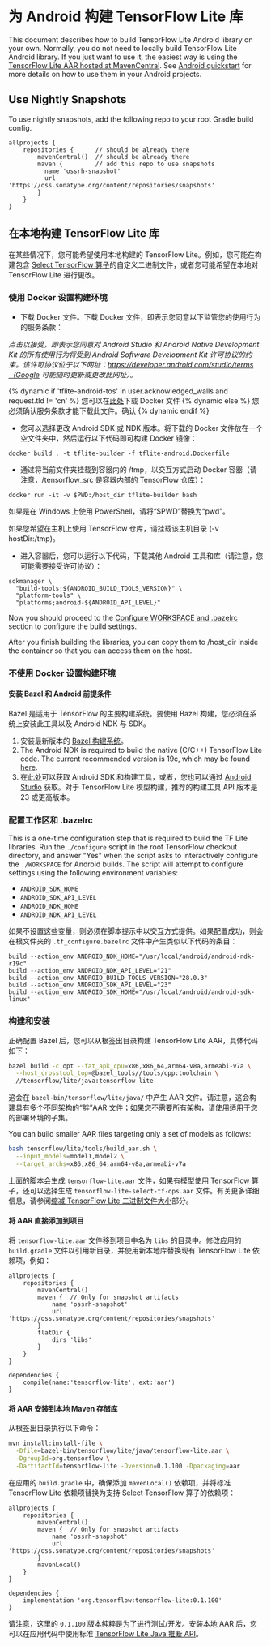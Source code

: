 # 为 Android 构建 TensorFlow Lite 库

This document describes how to build TensorFlow Lite Android library on your own. Normally, you do not need to locally build TensorFlow Lite Android library. If you just want to use it, the easiest way is using the [TensorFlow Lite AAR hosted at MavenCentral](https://search.maven.org/artifact/org.tensorflow/tensorflow-lite). See [Android quickstart](../guide/android.md) for more details on how to use them in your Android projects.

## Use Nightly Snapshots

To use nightly snapshots, add the following repo to your root Gradle build config.

```build
allprojects {
    repositories {      // should be already there
        mavenCentral()  // should be already there
        maven {         // add this repo to use snapshots
          name 'ossrh-snapshot'
          url 'https://oss.sonatype.org/content/repositories/snapshots'
        }
    }
}
```

## 在本地构建 TensorFlow Lite 库

在某些情况下，您可能希望使用本地构建的 TensorFlow Lite。例如，您可能在构建包含 [Select TensorFlow 算子](https://www.tensorflow.org/lite/guide/ops_select)的自定义二进制文件，或者您可能希望在本地对 TensorFlow Lite 进行更改。

### 使用 Docker 设置构建环境

- 下载 Docker 文件。下载 Docker 文件，即表示您同意以下监管您的使用行为的服务条款：

*点击以接受，即表示您同意对 Android Studio 和 Android Native Development Kit 的所有使用行为将受到 Android Software Development Kit 许可协议的约束。该许可协议位于以下网址：https://developer.android.com/studio/terms（Google 可能随时更新或更改此网址）。*

<!-- mdformat off(devsite fails if there are line-breaks in templates) -->

{% dynamic if 'tflite-android-tos' in user.acknowledged_walls and request.tld != 'cn' %} 您可以在<a href="https://raw.githubusercontent.com/tensorflow/tensorflow/master/tensorflow/tools/dockerfiles/tflite-android.Dockerfile">此处</a>下载 Docker 文件 {% dynamic else %} 您必须确认服务条款才能下载此文件。<a class="button button-blue devsite-acknowledgement-link" data-globally-unique-wall-id="tflite-android-tos">确认</a> {% dynamic endif %}

<!-- mdformat on -->

- 您可以选择更改 Android SDK 或 NDK 版本。将下载的 Docker 文件放在一个空文件夹中，然后运行以下代码即可构建 Docker 镜像：

```shell
docker build . -t tflite-builder -f tflite-android.Dockerfile
```

- 通过将当前文件夹挂载到容器内的 /tmp，以交互方式启动 Docker 容器（请注意，/tensorflow_src 是容器内部的 TensorFlow 仓库）：

```shell
docker run -it -v $PWD:/host_dir tflite-builder bash
```

如果是在 Windows 上使用 PowerShell，请将“$PWD”替换为“pwd”。

如果您希望在主机上使用 TensorFlow 仓库，请挂载该主机目录 (-v hostDir:/tmp)。

- 进入容器后，您可以运行以下代码，下载其他 Android 工具和库（请注意，您可能需要接受许可协议）：

```shell
sdkmanager \
  "build-tools;${ANDROID_BUILD_TOOLS_VERSION}" \
  "platform-tools" \
  "platforms;android-${ANDROID_API_LEVEL}"
```

Now you should proceed to the [Configure WORKSPACE and .bazelrc](#configure_workspace_and_bazelrc) section to configure the build settings.

After you finish building the libraries, you can copy them to /host_dir inside the container so that you can access them on the host.

### 不使用 Docker 设置构建环境

#### 安装 Bazel 和 Android 前提条件

Bazel 是适用于 TensorFlow 的主要构建系统。要使用 Bazel 构建，您必须在系统上安装此工具以及 Android NDK 与 SDK。

1. 安装最新版本的 [Bazel 构建系统](https://bazel.build/versions/master/docs/install.html)。
2. The Android NDK is required to build the native (C/C++) TensorFlow Lite code. The current recommended version is 19c, which may be found [here](https://developer.android.com/ndk/downloads/older_releases.html#ndk-19c-downloads).
3. 在[此处](https://developer.android.com/tools/revisions/build-tools.html)可以获取 Android SDK 和构建工具，或者，您也可以通过 [Android Studio](https://developer.android.com/studio/index.html) 获取。对于 TensorFlow Lite 模型构建，推荐的构建工具 API 版本是 23 或更高版本。

### 配置工作区和 .bazelrc

This is a one-time configuration step that is required to build the TF Lite libraries. Run the `./configure` script in the root TensorFlow checkout directory, and answer "Yes" when the script asks to interactively configure the `./WORKSPACE` for Android builds. The script will attempt to configure settings using the following environment variables:

- `ANDROID_SDK_HOME`
- `ANDROID_SDK_API_LEVEL`
- `ANDROID_NDK_HOME`
- `ANDROID_NDK_API_LEVEL`

如果不设置这些变量，则必须在脚本提示中以交互方式提供。如果配置成功，则会在根文件夹的 `.tf_configure.bazelrc` 文件中产生类似以下代码的条目：

```shell
build --action_env ANDROID_NDK_HOME="/usr/local/android/android-ndk-r19c"
build --action_env ANDROID_NDK_API_LEVEL="21"
build --action_env ANDROID_BUILD_TOOLS_VERSION="28.0.3"
build --action_env ANDROID_SDK_API_LEVEL="23"
build --action_env ANDROID_SDK_HOME="/usr/local/android/android-sdk-linux"
```

### 构建和安装

正确配置 Bazel 后，您可以从根签出目录构建 TensorFlow Lite AAR，具体代码如下：

```sh
bazel build -c opt --fat_apk_cpu=x86,x86_64,arm64-v8a,armeabi-v7a \
  --host_crosstool_top=@bazel_tools//tools/cpp:toolchain \
  //tensorflow/lite/java:tensorflow-lite
```

这会在 `bazel-bin/tensorflow/lite/java/` 中产生 AAR 文件。请注意，这会构建具有多个不同架构的“胖”AAR 文件；如果您不需要所有架构，请使用适用于您的部署环境的子集。

You can build smaller AAR files targeting only a set of models as follows:

```sh
bash tensorflow/lite/tools/build_aar.sh \
  --input_models=model1,model2 \
  --target_archs=x86,x86_64,arm64-v8a,armeabi-v7a
```

上面的脚本会生成 `tensorflow-lite.aar` 文件，如果有模型使用 TensorFlow 算子，还可以选择生成 `tensorflow-lite-select-tf-ops.aar` 文件。有关更多详细信息，请参阅[缩减 TensorFlow Lite 二进制文件大小](../guide/reduce_binary_size.md)部分。

#### 将 AAR 直接添加到项目

将 `tensorflow-lite.aar` 文件移到项目中名为 `libs` 的目录中。修改应用的 `build.gradle` 文件以引用新目录，并使用新本地库替换现有 TensorFlow Lite 依赖项，例如：

```
allprojects {
    repositories {
        mavenCentral()
        maven {  // Only for snapshot artifacts
            name 'ossrh-snapshot'
            url 'https://oss.sonatype.org/content/repositories/snapshots'
        }
        flatDir {
            dirs 'libs'
        }
    }
}

dependencies {
    compile(name:'tensorflow-lite', ext:'aar')
}
```

#### 将 AAR 安装到本地 Maven 存储库

从根签出目录执行以下命令：

```sh
mvn install:install-file \
  -Dfile=bazel-bin/tensorflow/lite/java/tensorflow-lite.aar \
  -DgroupId=org.tensorflow \
  -DartifactId=tensorflow-lite -Dversion=0.1.100 -Dpackaging=aar
```

在应用的 `build.gradle` 中，确保添加 `mavenLocal()` 依赖项，并将标准 TensorFlow Lite 依赖项替换为支持 Select TensorFlow 算子的依赖项：

```
allprojects {
    repositories {
        mavenCentral()
        maven {  // Only for snapshot artifacts
            name 'ossrh-snapshot'
            url 'https://oss.sonatype.org/content/repositories/snapshots'
        }
        mavenLocal()
    }
}

dependencies {
    implementation 'org.tensorflow:tensorflow-lite:0.1.100'
}
```

请注意，这里的 `0.1.100` 版本纯粹是为了进行测试/开发。安装本地 AAR 后，您可以在应用代码中使用标准 [TensorFlow Lite Java 推断 API](../guide/inference.md)。
